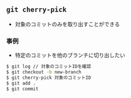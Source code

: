 ## `git cherry-pick`
- 対象のコミットのみを取り出すことができる

### 事例
- 特定のコミットを他のブランチに切り出したい
```sh
$ git log // 対象のコミットIDを確認
$ git checkout -b new-branch
$ git cherry-pick 対象のコミットID
$ git add .
$ git commit
```

